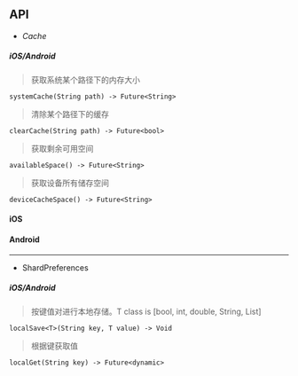 ## API

- *Cache*

##### iOS/Android

> 获取系统某个路径下的内存大小
```
systemCache(String path) -> Future<String>
```

> 清除某个路径下的缓存
```
clearCache(String path) -> Future<bool>
```

> 获取剩余可用空间
```
availableSpace() -> Future<String>
```

> 获取设备所有储存空间
```
deviceCacheSpace() -> Future<String>
```

#### iOS

#### Android

---

- ShardPreferences

##### iOS/Android
> 按键值对进行本地存储。T class is [bool, int, double, String, List<String>]
```
localSave<T>(String key, T value) -> Void
```

> 根据键获取值
```
localGet(String key) -> Future<dynamic>
```